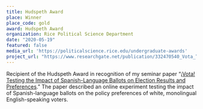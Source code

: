 ```yaml
---
title: Hudspeth Award
place: Winner
place_code: gold
award: Hudspeth Award
organization: Rice Political Science Department
date: "2020-05-19"
featured: false
media_url: 'https://politicalscience.rice.edu/undergraduate-awards'
project_url: "https://www.researchgate.net/publication/332470540_Vota_Testing_the_Impact_of_Spanish-Language_Ballots_on_Election_Results_and_Preferences"
---
```


Recipient of the Hudspeth Award in recognition of my seminar paper “[¡Vota! Testing the Impact of Spanish-Language Ballots on Election Results and Preferences](https://www.researchgate.net/publication/332470540_Vota_Testing_the_Impact_of_Spanish-Language_Ballots_on_Election_Results_and_Preferences).” The paper described an online experiment testing the impact of Spanish-language ballots on the policy preferences of white, monolingual English-speaking voters.
